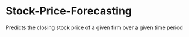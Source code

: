 # Stock-Price-Forecasting
Predicts the closing stock price of a given firm over a given time period
